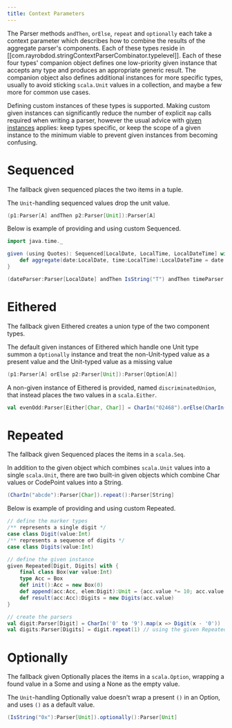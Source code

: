 ```yaml
---
title: Context Parameters
---
```


The Parser methods `andThen`, `orElse`, `repeat` and `optionally` each take a context parameter which describes how to
combine the results of the aggregate parser's components. Each of these types reside in
[[com.rayrobdod.stringContextParserCombinator.typelevel]]. Each of these four types' companion object defines one
low-priority given instance that accepts any type and produces an appropriate generic result. The companion object also
defines additional instances for more specific types, usually to avoid sticking `scala.Unit` values in a collection, and
maybe a few more for common use cases.

Defining custom instances of these types is supported. Making custom given instances can significantly reduce the number
of explicit `map` calls required when writing a parser, however the usual advice with [given
instances](https://dotty.epfl.ch/docs/reference/contextual/givens.html) applies: keep types specific, or keep the scope
of a given instance to the minimum viable to prevent given instances from becoming confusing.


# Sequenced

The fallback given sequenced places the two items in a tuple.

The `Unit`-handling sequenced values drop the unit value.

```scala
(p1:Parser[A] andThen p2:Parser[Unit]):Parser[A]
```

Below is example of providing and using custom Sequenced.

```scala
import java.time._

given (using Quotes): Sequenced[LocalDate, LocalTime, LocalDateTime] with {
	def aggregate(date:LocalDate, time:LocalTime):LocalDateTime = date.atTime(time)
}

(dateParser:Parser[LocalDate] andThen IsString("T") andThen timeParser:Parser[LocalTime]):Parser[LocalDateTime]
```


# Eithered

The fallback given Eithered creates a union type of the two component types.

The default given instances of Eithered which handle one Unit type summon a `Optionally` instance and treat the
non-Unit-typed value as a present value and the Unit-typed value as a missing value

```scala
(p1:Parser[A] orElse p2:Parser[Unit]):Parser[Option[A]]
```

A non-given instance of Eithered is provided, named `discriminatedUnion`, that instead places the two values in a
`scala.Either`.

```scala
val evenOdd:Parser[Either[Char, Char]] = CharIn("02468").orElse(CharIn("13579"))(using Eithered.discriminatedUnion)
```


# Repeated

The fallback given Sequenced places the items in a `scala.Seq`.

In addition to the given object which combines `scala.Unit` values into a single `scala.Unit`, there are two built-in
given objects which combine Char values or CodePoint values into a String.

```scala
(CharIn("abcde"):Parser[Char]).repeat():Parser[String]
```

Below is example of providing and using custom Repeated.

```scala
// define the marker types
/** represents a single digit */
case class Digit(value:Int)
/** represents a sequence of digits */
case class Digits(value:Int)

// define the given instance
given Repeated[Digit, Digits] with {
	final class Box(var value:Int)
	type Acc = Box
	def init():Acc = new Box(0)
	def append(acc:Acc, elem:Digit):Unit = {acc.value *= 10; acc.value += elem.value}
	def result(acc:Acc):Digits = new Digits(acc.value)
}

// create the parsers
val digit:Parser[Digit] = CharIn('0' to '9').map(x => Digit(x - '0'))
val digits:Parser[Digits] = digit.repeat(1) // using the given Repeated[Digit, Digits]
```

# Optionally

The fallback given Optionally places the items in a `scala.Option`, wrapping a found value in a Some and using a None as
the empty value.

The `Unit`-handling Optionally value doesn't wrap a present `()` in an Option, and uses `()` as a default value.

```scala
(IsString("0x"):Parser[Unit]).optionally():Parser[Unit]
```
